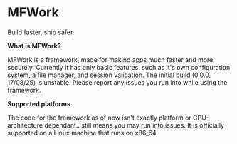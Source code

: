 # MFWork
Build faster, ship safer.

**What is MFWork?**

MFWork is a framework, made for making apps much faster and more securely.
Currently it has only basic features, such as it's own configuration system, a file manager, and session validation.
The initial build (0.0.0, 17/08/25) is unstable. Please report any issues you run into while using the framework.

**Supported platforms**

The code for the framework as of now isn't exactly platform or CPU-architecture dependant..
still means you may run into issues. It is officially supported on a Linux machine that runs on x86_64.
